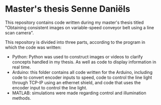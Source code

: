# Master's thesis Senne Daniëls

This repository contains code written during my master's thesis titled "Obtaining consistent images on variable-speed conveyor belt using a line scan camera".

This repository is divided into three parts, according to the program in which the code was written:
- Python: Python was used to construct images or videos to clarify concepts handled in my thesis. As well as code to display information in real time.
- Arduino: this folder contains all code written for the Arduino, including code to convert encoder inputs to speed, code to control the line light through TCP-IP using an ethernet shield, and code that uses the encoder input to control the line light.
- MATLAB: simulations were made regarding control and illumination methods.
